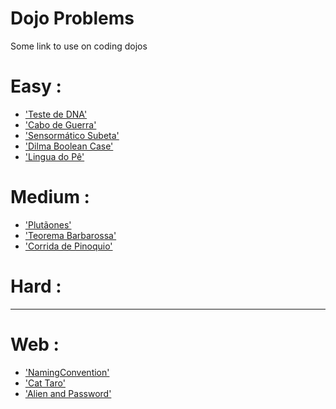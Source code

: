 # Dojo Problems
Some link to use on coding dojos


Easy :
=====
* ['Teste de DNA'](https://github.com/jonatasemidio/dojo_problems/blob/master/testededna.md)
* ['Cabo de Guerra'](https://github.com/jonatasemidio/dojo_problems/blob/master/cabo-de-guerra.md)
* ['Sensormático Subeta'](https://github.com/jonatasemidio/dojo_problems/blob/master/sensormatico_subeta.md)
* ['Dilma Boolean Case'](https://github.com/jonatasemidio/dojo_problems/blob/master/dilma-boolean-case.md)
* ['Lingua do Pê'](https://github.com/jonatasemidio/dojo_problems/blob/master/lingua-do-pe.md)

Medium :
=======
* ['Plutãones'](https://github.com/jonatasemidio/dojo_problems/blob/master/plutanes.md)
* ['Teorema Barbarossa'](https://github.com/jonatasemidio/dojo_problems/blob/master/teorema_barbarossa.md)
* ['Corrida de Pinoquio'](https://github.com/jonatasemidio/dojo_problems/blob/master/corrida-de-pinoquio.md)

Hard :
=====

---

Web :
=====
* ['NamingConvention'](http://community.topcoder.com/stat?c=problem_statement&pm=13521)
* ['Cat Taro'](http://community.topcoder.com/stat?c=problem_statement&pm=13006)
* ['Alien and Password'](http://community.topcoder.com/stat?c=problem_statement&pm=12950)

